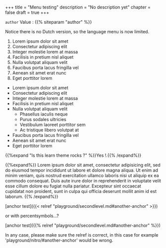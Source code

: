 +++
title =  "Menu testing"
description = "No description yet"
chapter = false
draft = true
+++

`author` Value : {{% siteparam "author" %}}

Notice there is no Dutch version, so the language menu is now limited.

1. Lorem ipsum dolor sit amet
1. Consectetur adipiscing elit
1. Integer molestie lorem at massa
1. Facilisis in pretium nisl aliquet
1. Nulla volutpat aliquam velit
1. Faucibus porta lacus fringilla vel
1. Aenean sit amet erat nunc
1. Eget porttitor lorem

+ Lorem ipsum dolor sit amet
+ Consectetur adipiscing elit
+ Integer molestie lorem at massa
+ Facilisis in pretium nisl aliquet
+ Nulla volutpat aliquam velit
  - Phasellus iaculis neque
  - Purus sodales ultricies
  - Vestibulum laoreet porttitor sem
  - Ac tristique libero volutpat at
+ Faucibus porta lacus fringilla vel
+ Aenean sit amet erat nunc
+ Eget porttitor lorem

{{%expand "Is this learn theme rocks ?" %}}Yes !.{{% /expand%}}

{{%expand%}}
Lorem ipsum dolor sit amet, consectetur adipisicing elit, sed do eiusmod
tempor incididunt ut labore et dolore magna aliqua. Ut enim ad minim veniam,
quis nostrud exercitation ullamco laboris nisi ut aliquip ex ea commodo
consequat. Duis aute irure dolor in reprehenderit in voluptate velit esse
cillum dolore eu fugiat nulla pariatur. Excepteur sint occaecat cupidatat non
proident, sunt in culpa qui officia deserunt mollit anim id est laborum.
{{% /expand%}}

[anchor test]({{< relref "playground/secondlevel.md#another-anchor" >}})

or with percentsymbols...?

[anchor test]({{% relref "playground/secondlevel.md#another-anchor" %}})

In any case, please make sure the relref is correct, in this case for
example 'playground/nitro/#another-anchor' would be wrong.
